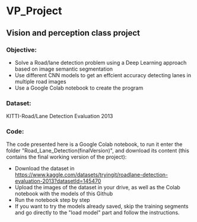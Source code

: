 # VP_Project
## Vision and perception class project

### Objective:
 - Solve a Road/lane detection problem using a Deep Learning approach based on image semantic segmentation
 - Use different CNN models to get an effcient accuracy detecting lanes in multiple road images
 - Use a Google Colab notebook to create the program

### Dataset: 
KITTI-Road/Lane Detection Evaluation 2013

### Code: 
The code presented here is a Google Colab notebook, to run it enter the folder "Road_Lane_Detection(finalVersion)", and download its content (this contains the final working version of the project):
- Download the dataset in https://www.kaggle.com/datasets/tryingit/roadlane-detection-evaluation-2013?datasetId=145470 
- Upload the images of the dataset in your drive, as well as the Colab notebook with the models of this Github
- Run the notebook step by step
- If you want to try the models already saved, skip the training segments and go directly to the "load model" part and follow the instructions.
